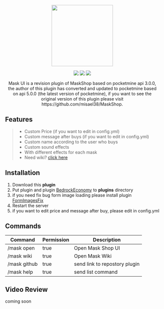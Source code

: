 
<p align="center">
  <img width="200px" src="https://raw.githubusercontent.com/SkulZOnTheYT/MaskUI/main/icon.gif" align="center"/>
</p>
<p align="center">
  <a href="https://poggit.pmmp.io/p/MaskUI"><img src="https://poggit.pmmp.io/shield.state/MaskUI"></a>
  <a href="https://poggit.pmmp.io/p/MaskUI"><img src="https://poggit.pmmp.io/shield.dl.total/MaskUI"></a>
  <a href="https://poggit.pmmp.io/p/MaskUI"><img src="https://poggit.pmmp.io/shield.dl/MaskUI"></a>
</p>

<p align="center">
Mask UI is a revision plugin of MaskShop based on pocketmine api 3.0.0, the author of this plugin has converted and updated to pocketmine based on api 5.0.0 (the latest version of pocketmine), if you want to see the original version of this plugin please visit 
 https://github.com/misael38/MaskShop.
</p>

## Features
>- Custom Price (if you want to edit in config.yml)
>- Custom message after buys (if you want to edit in config.yml)
>- Custom name according to the user who buys
>- Custom sound effects
>- With different effects for each mask
>- Need wiki? [click here](https://github.com/SkulZOnTheYT/MaskUI/wiki)

## Installation
1. Download this **plugin**
2. Put plugin and plugin [BedrockEconomy](https://poggit.pmmp.io/p/BedrockEconomy/2.1.2) to **plugins** directory
3. if you need fix bug form image loading please install plugin [FormImagesFix](https://github.com/Muqsit/FormImagesFix)
4. Restart the server
5. if you want to edit price and message after buy, please edit in config.yml

## Commands
| Command | Permission | Description |
|---|---|---|
|/mask open|true|Open Mask Shop UI|
|/mask wiki|true|Open Mask Wiki|
|/mask github|true|send link to repostory plugin|
|/mask help|true|send list command|

## Video Review
coming soon
